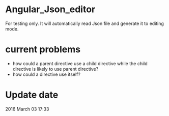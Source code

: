 # Angular_Json_editor
For testing only. It will automatically read Json file and generate it to editing mode. 

# current problems
* how could a parent directive use a child directive while the child directive is likely to use parent directive?
* how could a directive use itself?

# Update date
2016 March 03 17:33 
